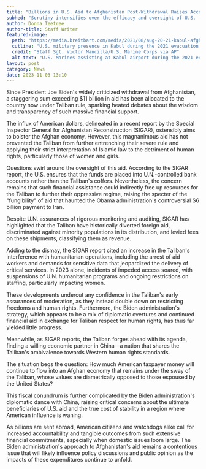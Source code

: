 ```yaml
---
title: "Billions in U.S. Aid to Afghanistan Post-Withdrawal Raises Accountability Questions"
subhed: "Scrutiny intensifies over the efficacy and oversight of U.S. funds in Taliban-controlled Afghanistan"
author: Donna Teetree
author-title: Staff Writer
featured-image: 
  path: "https://media.breitbart.com/media/2021/08/aug-20-21-kabul-afghanistan-airport-us-marines-evacuation-withdrawal-ap-640x480.jpg"
  cutline: "U.S. military presence in Kabul during the 2021 evacuation."
  credit: "Staff Sgt. Victor Mancilla/U.S. Marine Corps via AP"
  alt-text: "U.S. Marines assisting at Kabul airport during the 2021 evacuation."
layout: post
category: News
date: 2023-11-03 13:10
---
```


Since President Joe Biden's widely criticized withdrawal from Afghanistan, a staggering sum exceeding $11 billion in aid has been allocated to the country now under Taliban rule, sparking heated debates about the wisdom and transparency of such massive financial support. 

The influx of American dollars, delineated in a recent report by the Special Inspector General for Afghanistan Reconstruction (SIGAR), ostensibly aims to bolster the Afghan economy. However, this magnanimous aid has not prevented the Taliban from further entrenching their severe rule and applying their strict interpretation of Islamic law to the detriment of human rights, particularly those of women and girls.

Questions swirl around the oversight of this aid. According to the SIGAR report, the U.S. ensures that the funds are placed into U.N.-controlled bank accounts rather than the Taliban's coffers. Nevertheless, the concern remains that such financial assistance could indirectly free up resources for the Taliban to further their oppressive regime, raising the specter of the "fungibility" of aid that haunted the Obama administration's controversial $6 billion payment to Iran.

Despite U.N. assurances of rigorous monitoring and auditing, SIGAR has highlighted that the Taliban have historically diverted foreign aid, discriminated against minority populations in its distribution, and levied fees on these shipments, classifying them as revenue.

Adding to the dismay, the SIGAR report cited an increase in the Taliban's interference with humanitarian operations, including the arrest of aid workers and demands for sensitive data that jeopardized the delivery of critical services. In 2023 alone, incidents of impeded access soared, with suspensions of U.N. humanitarian programs and ongoing restrictions on staffing, particularly impacting women.

These developments undercut any confidence in the Taliban's early assurances of moderation, as they instead double down on restricting freedoms and human rights. Furthermore, the Biden administration's strategy, which appears to be a mix of diplomatic overtures and continued financial aid in exchange for Taliban respect for human rights, has thus far yielded little progress.

Meanwhile, as SIGAR reports, the Taliban forges ahead with its agenda, finding a willing economic partner in China—a nation that shares the Taliban's ambivalence towards Western human rights standards.

The situation begs the question: How much American taxpayer money will continue to flow into an Afghan economy that remains under the sway of the Taliban, whose values are diametrically opposed to those espoused by the United States? 

This fiscal conundrum is further complicated by the Biden administration's diplomatic dance with China, raising critical concerns about the ultimate beneficiaries of U.S. aid and the true cost of stability in a region where American influence is waning.

As billions are sent abroad, American citizens and watchdogs alike call for increased accountability and tangible outcomes from such extensive financial commitments, especially when domestic issues loom large. The Biden administration's approach to Afghanistan's aid remains a contentious issue that will likely influence policy discussions and public opinion as the impacts of these expenditures continue to unfold.
